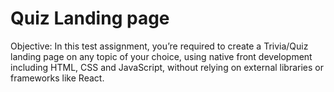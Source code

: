 # Quiz Landing page
Objective: In this test assignment, you’re required to create a Trivia/Quiz landing page on any
topic of your choice, using native front development including HTML, CSS and JavaScript,
without relying on external libraries or frameworks like React.
